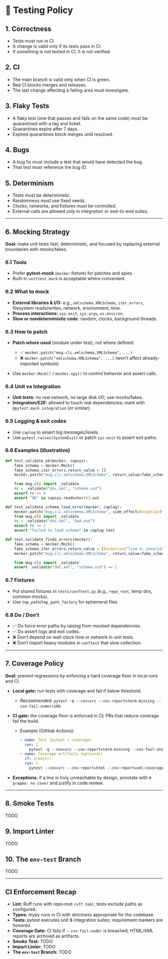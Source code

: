 # 🧪 Testing Policy

## 1. Correctness

* Tests must run in CI.
* A change is valid only if its tests pass in CI.
* If something is not tested in CI, it is not verified.

## 2. CI

* The main branch is valid only when CI is green.
* Red CI blocks merges and releases.
* The last change affecting a failing area must investigate.

## 3. Flaky Tests

* A flaky test (one that passes and fails on the same code) must be quarantined with a tag and ticket.
* Quarantines expire after 7 days.
* Expired quarantines block merges until resolved.

## 4. Bugs

* A bug fix must include a test that would have detected the bug.
* That test must reference the bug ID.

## 5. Determinism

* Tests must be deterministic.
* Randomness must use fixed seeds.
* Clocks, networks, and fixtures must be controlled.
* External calls are allowed only in integration or end-to-end suites.

---

## 6. Mocking Strategy

**Goal:** make unit tests fast, deterministic, and focused by replacing external boundaries with mocks/fakes.

### 6.1 Tools

* Prefer **pytest-mock** (`mocker` fixture) for patches and spies.
* Built-in `unittest.mock` is acceptable where convenient.

### 6.2 What to mock

* **External libraries & I/O:** e.g., `xmlschema.XMLSchema`, `iter_errors`, filesystem reads/writes, network, environment, time.
* **Process interactions:** `sys.exit`, `sys.argv`, `os.environ`.
* **Slow or nondeterministic code:** random, clocks, background threads.

### 6.3 How to patch

* **Patch where used** (module under test), not where defined:

  * ✅ `mocker.patch("mug.cli.xmlschema.XMLSchema", ...)`
  * ❌ `mocker.patch("xmlschema.XMLSchema", ...)` (won’t affect already-imported symbols)
* Use `mocker.Mock()` / `mocker.spy()` to control behavior and assert calls.

### 6.4 Unit vs Integration

* **Unit tests:** no real network, no large disk I/O; use mocks/fakes.
* **Integration/E2E:** allowed to touch real dependencies; mark with `@pytest.mark.integration` (or similar).

### 6.5 Logging & exit codes

* Use `caplog` to assert log messages/levels.
* Use `pytest.raises(SystemExit)` or patch `sys.exit` to assert exit paths.

### 6.6 Examples (illustrative)

```python
def test_validate_ok(mocker, capsys):
    fake_schema = mocker.Mock()
    fake_schema.iter_errors.return_value = []
    mocker.patch("mug.cli.xmlschema.XMLSchema", return_value=fake_schema)

    from mug.cli import _validate
    rc = _validate("doc.xml", "schema.xsd")
    assert rc == 0
    assert "OK" in capsys.readouterr().out
```

```python
def test_validate_schema_load_error(mocker, caplog):
    mocker.patch("mug.cli.xmlschema.XMLSchema", side_effect=Exception("boom"))
    from mug.cli import _validate
    rc = _validate("doc.xml", "bad.xsd")
    assert rc == 2
    assert "Failed to load schema" in caplog.text
```

```python
def test_validate_finds_errors(mocker):
    fake_schema = mocker.Mock()
    fake_schema.iter_errors.return_value = [Exception("line 4: invalid")]
    mocker.patch("mug.cli.xmlschema.XMLSchema", return_value=fake_schema)

    from mug.cli import _validate
    assert _validate("doc.xml", "schema.xsd") == 1
```

### 6.7 Fixtures

* Put shared fixtures in `tests/conftest.py` (e.g., `repo_root`, temp dirs, common mocks).
* Use `tmp_path`/`tmp_path_factory` for ephemeral files.

### 6.8 Do / Don’t

* ✅ Do force error paths by raising from mocked dependencies.
* ✅ Do assert logs and exit codes.
* ❌ Don’t depend on wall-clock time or network in unit tests.
* ❌ Don’t import heavy modules in `conftest` that slow collection.

---


## 7. Coverage Policy

**Goal:** prevent regressions by enforcing a hard coverage floor in local runs and CI.

* **Local gate:** run tests with coverage and fail if below threshold.

  * Recommended: `pytest -q --cov=src --cov-report=term-missing --cov-fail-under=100`.
* **CI gate:** the coverage floor is enforced in CI; PRs that reduce coverage fail the build.

  * Example (GitHub Actions):

    ```yaml
    - name: Test (pytest + coverage)
      run: |
        pytest -q --cov=src --cov-report=term-missing --cov-fail-under=100
    - name: Coverage artifacts (optional)
      if: always()
      run: |
        pytest --cov=src --cov-report=html --cov-report=xml:coverage.xml --cov-fail-under=100
    ```
* **Exceptions:** if a line is truly unreachable by design, annotate with `# pragma: no cover` and justify in code review.

---

## 8. Smoke Tests

TODO

## 9. Import Linter

TODO

## 10. The `env-test` Branch

TODO

---

## CI Enforcement Recap


* **Lint:** Ruff runs with repo‑root `ruff.toml`; tests exclude paths as configured.
* **Types:** mypy runs in CI with strictness appropriate for the codebase.
* **Tests:** pytest executes unit & integration suites; requirement markers are honored.
* **Coverage Gate:** CI fails if `--cov-fail-under` is breached; HTML/XML reports are archived as artifacts.
* **Smoke Test:** TODO
* **Import Linter:** TODO
* **The `env-test` Branch:** TODO



